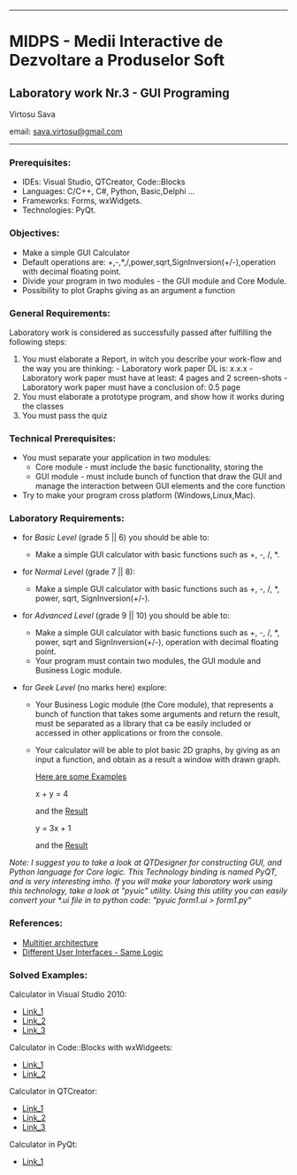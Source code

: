 *******************************************************************************
MIDPS - Medii Interactive de Dezvoltare a Produselor Soft
====
Laboratory work Nr.3 - GUI Programing
----

Virtosu Sava

email: sava.virtosu@gmail.com
*******************************************************************************

### Prerequisites:
  - IDEs: Visual Studio, QTCreator, Code::Blocks
  - Languages: C/C++, C#, Python, Basic,Delphi ...
  - Frameworks: Forms, wxWidgets.
  - Technologies: PyQt.

### Objectives: 
  - Make a simple GUI Calculator  
  - Default operations are: +,-,*,/,power,sqrt,SignInversion(+/-),operation with decimal floating point.
  - Divide your program in two modules - the GUI module and Core Module.
  - Possibility to plot Graphs giving as an argument a function

### General Requirements:
  Laboratory work is considered as successfully passed after fulfilling the following steps:

  1. You must elaborate a Report, in witch you describe your work-flow and the way you are thinking:
    - Laboratory work paper DL is: x.x.x
    - Laboratory work paper must have at least: 4 pages and 2 screen-shots
    - Laboratory work paper must have a conclusion of: 0.5 page
  2. You must elaborate a prototype program, and show how it works during the classes
  3. You must pass the quiz 

### Technical Prerequisites:
  - You must separate your application in two modules:
    - Core module - must include the basic functionality, storing the 
    - GUI module - must include bunch of function that draw the GUI and manage the interaction between GUI elements and the core function
  - Try to make your program cross platform (Windows,Linux,Mac).

### Laboratory Requirements:

  - for _Basic Level_ (grade 5 || 6) you should be able to:
    - Make a simple GUI calculator with basic functions such as +, -, /, *.

  - for _Normal Level_ (grade 7 || 8):
    - Make a simple GUI calculator with basic functions such as +, -, /, *, power, sqrt, SignInversion(+/-). 

  - for _Advanced Level_ (grade 9 || 10) you should be able to:
    - Make a simple GUI calculator with basic functions such as +, -, /, *, power, sqrt and SignInversion(+/-), operation with decimal floating point. 
    - Your program must contain two modules, the GUI module and Business Logic module.

  - for _Geek Level_ (no marks here) explore:
    - Your Business Logic module (the Core module), that represents a bunch of function that	takes some arguments and return the result, must be separated as a library that ca be easily included or accessed in other applications or from the console.
    - Your calculator will be able to plot basic 2D graphs, by giving as an input a function, and obtain as a result a window with drawn graph.
      
      [Here are some Examples](http://s256376672.websitehome.co.uk/KS_3_Year_8/Y8_KS_3_files/Y8_29_30_Graphs/more_graphs.htm)
        
      x + y = 4 
      
      and the [Result](http://s256376672.websitehome.co.uk/KS_3_Year_8/Y8_KS_3_files/Y8_29_30_Graphs/2_graph.jpg)
        
      y = 3x + 1 
      
      and the [Result](http://s256376672.websitehome.co.uk/KS_3_Year_8/Y8_KS_3_files/Y8_29_30_Graphs/1_graph.jpg)


  _Note:_
  _I suggest you to take a look at QTDesigner for constructing GUI, and Python language for Core logic. This Technology binding is named PyQT, and is very interesting imho. If you will make your laboratory work using this technology, take a look at "pyuic" utility. Using this utility you can easily convert your *.ui file in to python code:_
  _"pyuic form1.ui > form1.py"_

### References:
  - [Multitier architecture](http://en.wikipedia.org/wiki/Multitier_architecture)
  - [Different User Interfaces - Same Logic](http://qt-project.org/quarterly/view/different_user_interfaces_same_logic)

### Solved Examples:
Calculator in Visual Studio 2010: 

  - [Link_1](http://www.youtube.com/watch?v=iTVX6O2L3oc)
  - [Link_2](http://www.youtube.com/watch?v=DF2fCWLFSG0)
  - [Link_3](http://www.dreamincode.net/forums/topic/32968-basic-calculator-in-c%23/)

Calculator in Code::Blocks with wxWidgeets: 

  - [Link_1](http://zetcode.com/tutorials/wxwidgetstutorial/layoutmanagement/)
  - [Link_2](http://www.youtube.com/watch?v=PzbMEe6xCPI)

Calculator in QTCreator:

  - [Link_1](http://www.youtube.com/watch?v=Gff6_0-tqUM)
  - [Link_2](http://qt-project.org/doc/qt-4.8/widgets-calculator.html)
  - [Link_3](http://www.developer.nokia.com/Community/Wiki/How_to_make_a_simple_calculator_in_Qt)

Calculator in PyQt:

  - [Link_1](http://zetcode.com/tutorials/pyqt4/layoutmanagement/)
